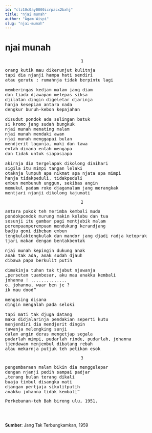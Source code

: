 ```yaml
---
id: "clz10c0ay0000icrpacx2bxhj"
title: "njai munah"
author: "Agam Wispi"
slug: "njai-munah"
---
```


# njai munah

<pre align="center">
1
</pre>
<pre>
orang kutik mau dikerunjut kulitnja
tapi dia njanji hampa hati sendiri
atau gerutu : rumahnja tidak berpintu lagi

memberingas kedjam malam jang diam
dan tiada djawapan melepas siksa
djilatan dingin digeletar djarinja
hanja kesepian antara nada
dengkur buruh-kebon kepajahan

disudut pondok ada selingan batuk
si kromo jang sudah bungkuk
njai munah menating malam
njai munah mendaki awan
njai munah menggapai bulan
mendjerit lagunja, maki dan tawa
entah dimana entah mengapa
dan tidak untuk siapasiapa

akirnja dia tergelapak dikolong dinihari
sigila itu mimpi tangan lelaki
otaknja lumpuh apa nikmat apa njata apa mimpi
hanja tidakpeduli, tidakpeduli
embun membunuh unggun, sekibas angin
memukul padam roko djagamalam jang merangkak
mentjari njanji dikolong kajumati
</pre>
<pre align="center">
2
</pre>
<pre>
antara pokok teh merimba kembali muda
pondokpondok murung makin kelabu dan tua
sesunji itu gambar pagi mentjabik malam
perempuanperempuan mendukung kerandjang
badju goni dibeban embun
tengkulaktengkulak dan mandor jang djadi radja ketoprak
tjari makan dengan bentakbentak

njai munah kepingin dukung anak
anak tak ada, anak sudah djauh
dibawa papa berkulit putih

dimakinja tuhan tak tjabut njawanja
„persetan tuanbesar, aku mau anakku kembali
johanna ! ..............
o, johanna, waar ben je ?
ik mau dood“

mengasing disana
dingin mengalah pada seloki

tapi mati tak djuga datang
maka didjalarinja pendakian seperti kutu
menjendiri dia mendjerit dingin
tawanja melengking sunji
dalam angin deras mengetjap segala
pudarlah mimpi, pudarlah rindu, pudarlah, johanna
tjendawan menjembul dibatang rebah
atau mekarnja putjuk teh petikan esok
</pre>
<pre align="center">
3
</pre>
<pre>
pengembaraan malam bikin dia menggelepar
dengan njanji pedih sampai padjar
„terang bulan terang dikali
buaja timbul disangka mati
djangan pertjaja sikulitputih
anakku johanna tidak kembali“
</pre>
<pre>
Perkebunan-teh Bah birong ulu, 1951.
</pre>
<br/><br/>

**Sumber**: Jang Tak Terbungkamkan, 1959

